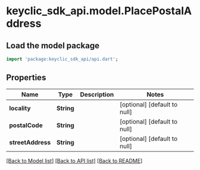 # keyclic_sdk_api.model.PlacePostalAddress

## Load the model package
```dart
import 'package:keyclic_sdk_api/api.dart';
```

## Properties
Name | Type | Description | Notes
------------ | ------------- | ------------- | -------------
**locality** | **String** |  | [optional] [default to null]
**postalCode** | **String** |  | [optional] [default to null]
**streetAddress** | **String** |  | [optional] [default to null]

[[Back to Model list]](../README.md#documentation-for-models) [[Back to API list]](../README.md#documentation-for-api-endpoints) [[Back to README]](../README.md)


